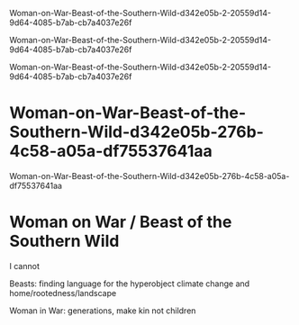Woman-on-War-Beast-of-the-Southern-Wild-d342e05b-2-20559d14-9d64-4085-b7ab-cb7a4037e26f

Woman-on-War-Beast-of-the-Southern-Wild-d342e05b-2-20559d14-9d64-4085-b7ab-cb7a4037e26f

Woman-on-War-Beast-of-the-Southern-Wild-d342e05b-2-20559d14-9d64-4085-b7ab-cb7a4037e26f

# Woman-on-War-Beast-of-the-Southern-Wild-d342e05b-276b-4c58-a05a-df75537641aa

Woman-on-War-Beast-of-the-Southern-Wild-d342e05b-276b-4c58-a05a-df75537641aa

# Woman on War / Beast of the Southern Wild

I cannot

Beasts: finding language for the hyperobject climate change and home/rootedness/landscape

Woman in War: generations, make kin not children